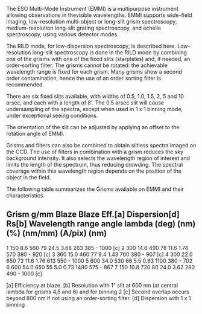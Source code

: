 The ESO Multi-Mode Instrument (EMMI) is a multipurpose instrument allowing
observations in thevisible wavelengths. EMMI supports wide-field imaging,
low-resolution multi-object or long-slit grism spectroscopy, medium-resolution
long-slit grating spectroscopy, and echelle spectroscopy, using various detector
modes.

The RILD mode, for low-dispersion spectroscopy, is described here.  Low-resolution
long-slit spectroscopy is done in the RILD mode by combining one of the grisms with
one of the fixed slits (starplates) and, if needed, an order-sorting filter. The
grisms cannot be rotated: the achievable wavelength range is fixed for each grism. 
Many grisms show a second order contamination, hence the use of an order sorting
filter is recommended.

There are six fixed slits available, with widths of 0.5, 1.0, 1.5, 2, 5 and 10 arsec,
and each with a length of 8'. The 0.5 arsec slit will cause undersampling of the
spectra, except when used in 1 x 1 binning mode, under exceptional seeing conditions.

The orientation of the slit can be adjusted by applying an offset to the rotation
angle of EMMI.

Grisms and filters can also be combined to obtain slitless spectra imaged on the CCD.
The use of filters in combination with a grism reduces the sky background intensity.
It also selects the wavelength region of interest and limits the length of the
spectrum, thus reducing crowding. The spectral coverage within this wavelength region
depends on the position of the object in the field.

The following table summarizes the Grisms available on EMMI and their
characteristics.

Grism g/mm Blaze Blaze  Eff.[a]  Dispersion[d]   Rs[b] Wavelength range
           angle lambda
           (deg) (nm)     (%)   (nm/mm) (A/pix)            (nm)
------------------------------------------------------------------------
1     150   8.6   560     79     24.5    3.68    263      385 - 1000 [c]
2     300  14.6   490     78     11.6    1.74    570      380 - 920 [c]
3     360  15.0   460     77      9.4    1.43    760      380 - 907 [c]
4     300  22.0   650     72     11.6    1.76    613      550 - 1000
5     600  34.0   530     66      5.5    0.83   1100      380 - 702
6     600  54.0   650     55      5.0    0.73   1490      575 - 867
7     150  10.8   720     80     24.0    3.62    280      490 - 1000 [c]

[a] Efficiency at blaze.
[b] Resolution with 1" slit at 600 nm (at central lambda for grisms 4,5 and 6) and
for binning 2
[c] Second overlap occurs beyond 800 nm if not using an order-sorting filter.
[d] Dispersion with 1 x 1 binning
        